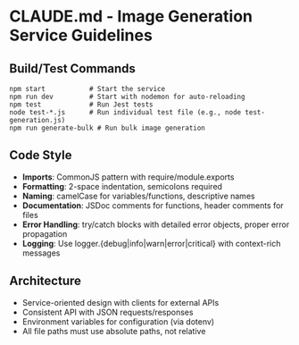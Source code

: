 # CLAUDE.md - Image Generation Service Guidelines

## Build/Test Commands
```
npm start           # Start the service
npm run dev         # Start with nodemon for auto-reloading
npm test            # Run Jest tests
node test-*.js      # Run individual test file (e.g., node test-generation.js)
npm run generate-bulk # Run bulk image generation
```

## Code Style
- **Imports**: CommonJS pattern with require/module.exports
- **Formatting**: 2-space indentation, semicolons required
- **Naming**: camelCase for variables/functions, descriptive names
- **Documentation**: JSDoc comments for functions, header comments for files
- **Error Handling**: try/catch blocks with detailed error objects, proper error propagation
- **Logging**: Use logger.{debug|info|warn|error|critical} with context-rich messages

## Architecture
- Service-oriented design with clients for external APIs
- Consistent API with JSON requests/responses
- Environment variables for configuration (via dotenv)
- All file paths must use absolute paths, not relative